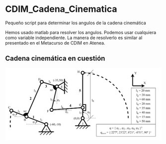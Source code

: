 # CDIM_Cadena_Cinematica
Pequeño script para determinar los angulos de la cadena cinemática

Hemos usado matlab para resolver los angulos. Podemos usar cualquiera como variable independiente. La manera de resolverlo es similar al presentado en el Metacurso de CDIM en Atenea.

## Cadena cinemática en cuestión
![alt text](https://github.com/Tar8nja/CDIM_Cadena_Cinematica/blob/main/_DIAGRAMA_CDIM.png)
